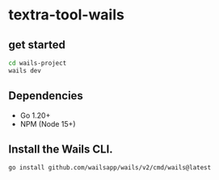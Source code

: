 # textra-tool-wails

## get started

```bash
cd wails-project
wails dev
```

## Dependencies

-   Go 1.20+
-   NPM (Node 15+)

## Install the Wails CLI.

```bash
go install github.com/wailsapp/wails/v2/cmd/wails@latest
```
